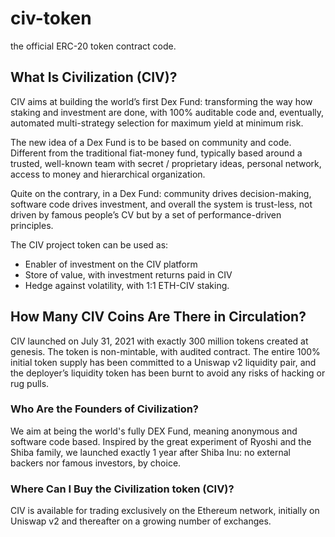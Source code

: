 # civ-token

the official ERC-20 token contract code.

## What Is Civilization (CIV)?

CIV aims at building the world’s first Dex Fund: transforming the way how staking and investment are done, with 100% auditable code and, eventually, automated multi-strategy selection for maximum yield at minimum risk.

The new idea of a Dex Fund is to be based on community and code. Different from the traditional fiat-money fund, typically based around a trusted, well-known team with secret / proprietary ideas, personal network, access to money and hierarchical organization.

Quite on the contrary, in a Dex Fund: community drives decision-making, software code drives investment, and overall the system is trust-less, not driven by famous people’s CV but by a set of performance-driven principles.

The CIV project token can be used as:

* Enabler of investment on the CIV platform
* Store of value, with investment returns paid in CIV
* Hedge against volatility, with 1:1 ETH-CIV staking.

## How Many CIV Coins Are There in Circulation?

CIV launched on July 31, 2021 with exactly 300 million tokens created at genesis. The token is non-mintable, with audited contract. The entire 100% initial token supply has been committed to a Uniswap v2 liquidity pair, and the deployer’s liquidity token has been burnt to avoid any risks of hacking or rug pulls.

### Who Are the Founders of Civilization?

We aim at being the world's fully DEX Fund, meaning anonymous and software code based. Inspired by the great experiment of Ryoshi and the Shiba family, we launched exactly 1 year after Shiba Inu: no  external backers nor famous investors, by choice.

### Where Can I Buy the Civilization token (CIV)?

CIV is available for trading exclusively on the Ethereum network, initially on Uniswap v2 and thereafter on a growing number of exchanges.
